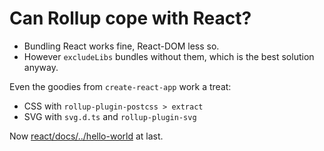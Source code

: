 # Can Rollup cope with React?
- Bundling React works fine, React-DOM less so. 
- However `excludeLibs`  bundles without them, 
which is the best solution anyway. 

Even the goodies from `create-react-app` work a treat: 

- CSS with `rollup-plugin-postcss > extract`
- SVG with `svg.d.ts` and `rollup-plugin-svg`

Now [react/docs/../hello-world](https://facebook.github.io/react/docs/hello-world.html)
at last. 

